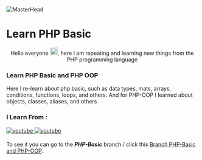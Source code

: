 ![MasterHead](https://www.gem3s.com/wp-content/uploads/2017/09/php.jpg)
# Learn PHP Basic 

<p align="center">Hello everyone  <img src="https://emojipedia-us.s3.amazonaws.com/source/noto-emoji-animations/344/waving-hand_1f44b.gif" alt="waving" width="20" height="20"/>, here I am repeating and learning new things from the PHP programming language</p>

### Learn PHP Basic and  PHP OOP
<p>Here I re-learn about php basic, such as data types, mats, arrays, conditions, functions, loops, and others. And for PHP-OOP I learned about objects, classes, aliases, and others</p>

### I Learn From :
<div>
<a href="https://youtu.be/TaBWhb5SPfc" target="_blank">
<img src=https://img.shields.io/badge/youtube-%23EE4831.svg?&style=for-the-badge&logo=youtube&logoColor=white alt=youtube style="margin-bottom: 5px;" />
</a>  
<a href="https://youtu.be/_P2t0lCzU-Q" target="_blank">
<img src=https://img.shields.io/badge/youtube-%23EE4831.svg?&style=for-the-badge&logo=youtube&logoColor=white alt=youtube style="margin-bottom: 5px;" />
</a>  
</div>


To see it you can go to the ***PHP-Basic*** branch / click this [Branch PHP-Basic and PHP-OOP](https://github.com/AdrianMiftahulH/Learn-PHP/tree/PHP-basic).
